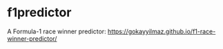 # f1predictor

A Formula-1 race winner predictor: https://gokayyilmaz.github.io/f1-race-winner-predictor/
